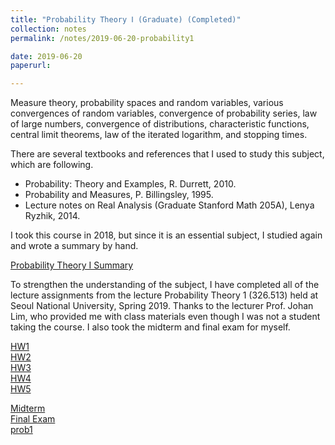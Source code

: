 ```yaml
---
title: "Probability Theory Ⅰ (Graduate) (Completed)"
collection: notes
permalink: /notes/2019-06-20-probability1

date: 2019-06-20
paperurl:

---
```


Measure theory, probability spaces and random variables, various convergences of random variables, convergence of probability series, law of large numbers, convergence of distributions, characteristic functions, central limit theorems, law of the iterated logarithm, and stopping times.  

There are several textbooks and references that I used to study this subject, which are following.
* Probability: Theory and Examples, R. Durrett, 2010.
* Probability and Measures, P. Billingsley, 1995.
* Lecture notes on Real Analysis (Graduate Stanford Math 205A), Lenya Ryzhik, 2014.

I took this course in 2018, but since it is an essential subject, I studied again and wrote a summary by hand.  

[Probability Theory Ⅰ Summary](http://austinyi.github.io/files/paper2.pdf)   

To strengthen the understanding of the subject, I have completed all of the lecture assignments from the lecture Probability Theory 1 (326.513) held at Seoul National University, Spring 2019. Thanks to the lecturer Prof. Johan Lim, who provided me with class materials even though I was not a student taking the course. I also took the midterm and final exam for myself.

[HW1](http://austinyi.github.io/files/HW1.pdf)  
[HW2](http://austinyi.github.io/files/HW2.pdf)  
[HW3](http://austinyi.github.io/files/HW3.pdf)  
[HW4](http://austinyi.github.io/files/HW4.pdf)  
[HW5](http://austinyi.github.io/files/HW5.pdf)  

[Midterm](http://austinyi.github.io/files/midterm.pdf)   
[Final Exam](http://austinyi.github.io/files/final.pdf)  
[prob1](http://austinyi.github.io/files/probability1.pdf) 
